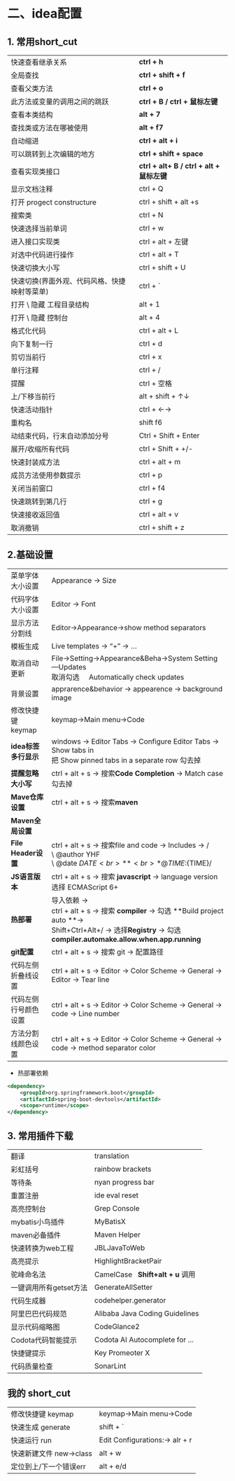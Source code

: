 
# 二、idea配置

## 1. 常用short_cut

|     |     |
| --- | --- |
| 快速查看继承关系 | **ctrl + h** |
| 全局查找 | **ctrl + shift + f** |
| 查看父类方法 | **ctrl + o** |
| 此方法或变量的调用之间的跳跃 | **ctrl + B / ctrl + 鼠标左键** |
| 查看本类结构 | **alt + 7** |
| 查找类或方法在哪被使用 | **alt + f7** |
| 自动缩进 | **ctrl + alt + i<br>** |
| 可以跳转到上次编辑的地方 | **ctrl + shift + space<br>** |
| 查看实现类接口 | **ctrl + alt+ B / ctrl + alt + 鼠标左键** |
| 显示文档注释 | ctrl + Q |
| 打开 progect constructure | ctrl + shift + alt +s |
| 搜索类 | ctrl + N |
| 快速选择当前单词 | ctrl + w |
| 进入接口实现类 | ctrl + alt + 左键 |
| 对选中代码进行操作 | ctrl + alt + T |
| 快速切换大小写 | ctrl + shift + U |
| 快速切换(界面外观、代码风格、快捷映射等菜单) | ctrl + \`
| 打开 \ 隐藏 工程目录结构 | alt + 1 |
| 打开 \ 隐藏 控制台 | alt + 4 |
| 格式化代码 | ctrl + alt + L |
| 向下复制一行 | ctrl + d |
| 剪切当前行 | ctrl + x |
| 单行注释 | ctrl + / |
| 提醒  | ctrl + 空格 |
| 上/下移当前行 | alt + shift + ↑↓ |
| 快速活动指针 | ctrl + ←→ |
| 重构名 | shift f6 |
| 动结束代码，行末自动添加分号 | Ctrl + Shift + Enter |
| 展开/收缩所有代码 | ctrl + Shift + +/- |
| 快速封装成方法 | ctrl + alt + m |
| 成员方法使用参数提示 | ctrl + p |
| 关闭当前窗口 | ctrl + f4 |
| 快速跳转到第几行 | ctrl + g |
| 快速接收返回值 | ctrl + alt + v |
| 取消撤销 | ctrl + shift + z |


## 2.基础设置


|     |     |
| --- | --- |
| 菜单字体大小设置 | Appearance -> Size |
| 代码字体大小设置 | Editor -> Font |
| 显示方法分割线 | Editor->Appearance->show method separators |
| 模板生成 | Live templates -> “+” -> … |
| 取消自动更新 | File->Setting->Appearance&Beha->System Setting—Updates<br>取消勾选     Automatically check updates |
| 背景设置 | apprarence&behavior -> appearence -> background image |
| 修改快捷键 keymap | keymap->Main menu->Code |
| **idea标签多行显示** | windows -> Editor Tabs -> Configure Editor Tabs -> Show tabs in<br>把 Show pinned tabs in a separate row 勾去掉 |
| **提醒忽略大小写** | ctrl + alt + s -> 搜索**Code Completion** -\> Match case 勾去掉 |
| **Mave仓库设置** | ctrl + alt + s -> 搜索**maven** |
| **Maven全局设置** |     |
| **File Header设置** | ctrl + alt + s -> 搜索file and code -\> Includes -> /<br>\ @author YHF<br>\ @date ${DATE} <br>**<br> *@TIME:${TIME}/ |
| **JS语言版本** | ctrl + alt + s -> 搜索 **javascript** -\> language version 选择 ECMAScript 6+ |
| **热部署** | 导入依赖 -> <br>ctrl + alt + s -> 搜索 **compiler** -\> 勾选 \*\*Build project auto \*\*-> <br>Shift+Ctrl+Alt+/ -> 选择**Registry** -\> 勾选 **compiler.automake.allow.when.app.running** |
| **git配置** | ctrl + alt + s -> 搜索 git -> 配置路径 |
| 代码左侧折叠线设置 | ctrl + alt + s -> Editor -> Color Scheme -> General -> Editor -> Tear line |
| 代码左侧行号颜色设置 | ctrl + alt + s -> Editor -> Color Scheme -> General -> code -> Line number |
| 方法分割线颜色设置 | ctrl + alt + s -> Editor -> Color Scheme -> General -> code -> method separator color |


- 热部署依赖


```xml
<dependency>
	<groupId>org.springframework.boot</groupId>
	<artifactId>spring-boot-devtools</artifactId>
	<scope>runtime</scope>
</dependency>
```


## 3. 常用插件下载


|                        |                                    |
| ---------------------- | ---------------------------------- |
| 翻译                   | translation                        |
| 彩虹括号               | rainbow brackets                   |
| 等待条                 | nyan progress bar                  |
| 重置注册               | ide eval reset                     |
| 高亮控制台             | Grep Console                       |
| mybatis小鸟插件        | MyBatisX                           |
| maven必备插件          | Maven Helper                       |
| 快速转换为web工程      | JBLJavaToWeb                       |
| 高亮提示               | HighlightBracketPair               |
| 驼峰命名法             | CamelCase   **Shift+alt + u** 调用 |
| 一键调用所有getset方法 | GenerateAllSetter                  |
| 代码生成器             | codehelper.generator               |
| 阿里巴巴代码规范       | Alibaba Java Coding Guidelines     |
| 显示代码缩略图         | CodeGlance2                        |
| Codota代码智能提示     | Codota AI Autocomplete for ...     |
| 快捷键提示             | Key Promeoter X                    |
| 代码质量检查           | SonarLint                          |


## 我的 short_cut


|     |     |
| --- | --- |
| 修改快捷键 keymap | keymap->Main menu->Code |
| 快速生成 generate | shift + ` |
| 快速运行 run | Edit Configurations:-> alr + r |
| 快速新建文件 new->class | alt + w |
| 定位到上/下一个错误err | alt + e/d |